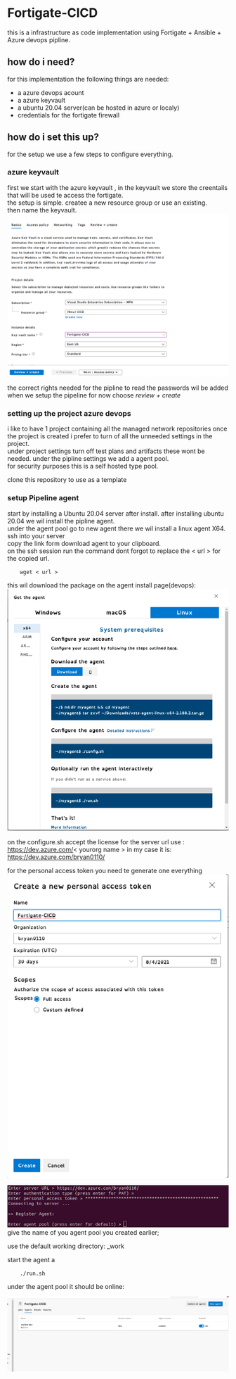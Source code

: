 # Fortigate-CICD
this is a infrastructure as code implementation using Fortigate + Ansible + Azure devops pipline.
## how do i need?
for this implementation the following things are needed:

- a azure devops acount 
- a azure keyvault
- a ubuntu 20.04 server(can be hosted in azure or localy)
- credentials for the fortigate firewall

## how do i set this up?
for the setup we use a few steps to configure everything.


### azure keyvault 
first we start with the azure keyvault , in the keyvault we store the creentails that will be used te access the fortigate.  
the setup is simple. createe a new resource group or use an existing.  
then name the keyvault.
![alt text](https://github.com/bryanster/Fortigate-CICD/blob/main/docs/Pictures/keyvault1.png)

  
the correct rights needed for the pipline to read the passwords wil be added when we setup the pipeline
for now choose *review + create*

### setting up the project azure devops
i like to have 1 project containing all the managed network repositories
once the project is created i prefer to turn of all the unneeded settings in the project.   
under project settings turn off test plans and artifacts these wont be needed.
under the pipline settings we add a agent pool.  
for security purposes this is a self hosted type pool.  

clone this repository to use as a template

### setup Pipeline agent
start by installing a Ubuntu 20.04 server after install.
after installing ubuntu 20.04 we wil install the pipline agent.  
under the agent pool go to new agent there we wil install a linux agent X64.     
ssh into your server  
copy the link form download agent to your clipboard.  
on the ssh session run the command dont forgot to replace the < url > for the copied url.

        wget < url >

this wil download the package on the agent install page(devops):  
![alt text](https://github.com/bryanster/Fortigate-CICD/blob/main/docs/Pictures/newagent.png)

on the configure.sh
accept the license
for the server url use : https://dev.azure.com/< yourorg name >
in my case it is: https://dev.azure.com/bryan0110/

for the personal access token you need te generate one everything
![alt text](https://github.com/bryanster/Fortigate-CICD/blob/main/docs/Pictures/pat.png)

![alt text](https://github.com/bryanster/Fortigate-CICD/blob/main/docs/Pictures/agent.png)
give the name of you agent pool you created earlier;

use the default working directory: _work

start the agent a

        ./run.sh


under the agent pool it should be online:

![alt text](https://github.com/bryanster/Fortigate-CICD/blob/main/docs/Pictures/agentpool.png)

